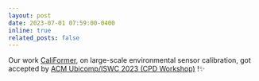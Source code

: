 ```yaml
---
layout: post
date: 2023-07-01 07:59:00-0400
inline: true
related_posts: false
---
```


Our work [CaliFormer](https://dl.acm.org/doi/abs/10.1145/3594739.3612917), on large-scale environmental sensor calibration, got accepted by [ACM Ubicomp/ISWC 2023 (CPD Workshop)](https://www.ubicomp.org/ubicomp-iswc-2023/) !✨
